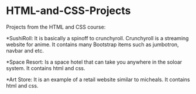 # HTML-and-CSS-Projects
Projects from the HTML and CSS course:


*SushiRoll:
It is basically a spinoff to crunchyroll. Crunchyroll is a streaming website for anime. It contains many Bootstrap items such as jumbotron, navbar and etc.

*Space Resort:
Is a space hotel that can take you anywhere in the soloar system. It contains html and css.

*Art Store:
It is an example of a retail website similar to micheals. It contains html and css.
